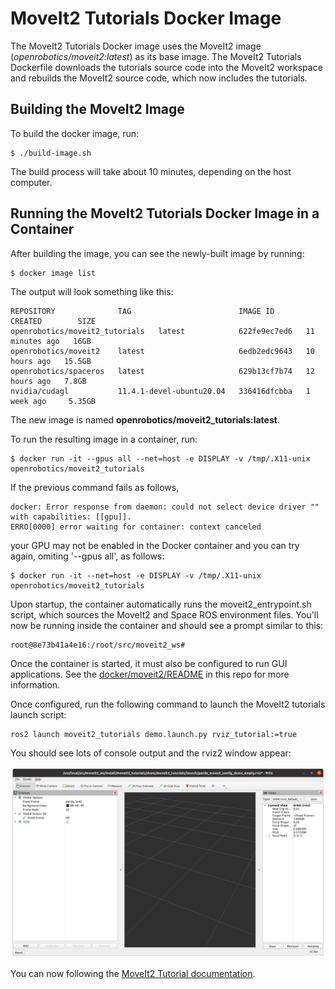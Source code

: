 # MoveIt2 Tutorials Docker Image

The MoveIt2 Tutorials Docker image uses the MoveIt2 image (*openrobotics/moveit2:latest*) as its base image. The MoveIt2 Tutorials Dockerfile downloads the tutorials source code into the MoveIt2 workspace and rebuilds the MoveIt2 source code, which now includes the tutorials.

## Building the MoveIt2 Image

To build the docker image, run:

```
$ ./build-image.sh
```

The build process will take about 10 minutes, depending on the host computer.

## Running the MoveIt2 Tutorials Docker Image in a Container

After building the image, you can see the newly-built image by running:

```
$ docker image list
```

The output will look something like this:

```
REPOSITORY              TAG                        IMAGE ID       CREATED        SIZE
openrobotics/moveit2_tutorials   latest            622fe9ec7ed6   11 minutes ago   16GB
openrobotics/moveit2    latest                     6edb2edc9643   10 hours ago   15.5GB
openrobotics/spaceros   latest                     629b13cf7b74   12 hours ago   7.8GB
nvidia/cudagl           11.4.1-devel-ubuntu20.04   336416dfcbba   1 week ago     5.35GB
```

The new image is named **openrobotics/moveit2_tutorials:latest**.

To run the resulting image in a container, run:

```
$ docker run -it --gpus all --net=host -e DISPLAY -v /tmp/.X11-unix openrobotics/moveit2_tutorials
```

If the previous command fails as follows,

```
docker: Error response from daemon: could not select device driver "" with capabilities: [[gpu]].
ERRO[0000] error waiting for container: context canceled
```

your GPU may not be enabled in the Docker container and you can try again, omiting '--gpus all', as follows:

```
$ docker run -it --net=host -e DISPLAY -v /tmp/.X11-unix openrobotics/moveit2_tutorials
```

Upon startup, the container automatically runs the moveit2_entrypoint.sh script, which sources the MoveIt2 and Space ROS environment files. You'll now be running inside the container and should see a prompt similar to this:

```
root@8e73b41a4e16:/root/src/moveit2_ws#
```

Once the container is started, it must also be configured to run GUI applications. See the [docker/moveit2/README](../moveit2/README.md) in this repo for more information.

Once configured, run the following command to launch the MoveIt2 tutorials launch script:

```
ros2 launch moveit2_tutorials demo.launch.py rviz_tutorial:=true
```

You should see lots of console output and the rviz2 window appear:

![rviz2 tutorial window](resources/moveit2-rviz-tutorial.png)

You can now following the [MoveIt2 Tutorial documentation](http://moveit2_tutorials.picknik.ai/doc/quickstart_in_rviz/quickstart_in_rviz_tutorial.html).

